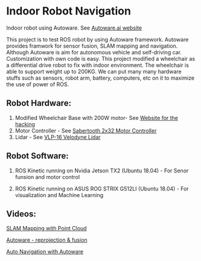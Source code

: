 Indoor Robot Navigation
================

Indoor robot using Autoware. See [Autoware.ai website](https://www.autoware.ai/)  

This project is to test ROS robot by using Autoware framework. Autoware provides framwork for sensor fusion, SLAM mapping and navigation. Although Autoware is aim for autonomous vehicle and self-driving car. Customization with own code is easy. This project modified a wheelchair as a differential drive robot to fix with indoor environment. The wheelchair is able to support weight up to 200KG. We can put many many hardware stuffs such as sensors, robot arm, battery, computers, etc on it to maximize the use of power of ROS.


## Robot Hardware: 
1. Modified Wheelchair Base with 200W motor- See [Website for the hacking](https://www.allaboutcircuits.com/projects/building-an-rc-robot-using-a-wheelchair-base/)
2. Motor Controller - See [Sabertooth 2x32 Motor Controller](https://www.dimensionengineering.com/products/sabertooth2x32)
3. Lidar - See [VLP-16 Velodyne Lidar](https://www.mapix.com/lidar-scanner-sensors/velodyne/velodyne-puck-vlp16/)


## Robot Software: 
1. ROS Kinetic running on Nvidia Jetson TX2 (Ubuntu 18.04) - For Senor funsion and motor control
 
2. ROS Kinetic running on ASUS ROG STRIX G512LI (Ubuntu 18.04) - For visualization and Machine Learning


## Videos: 

 [SLAM Mapping with Point Cloud](https://www.youtube.com/watch?v=OghPLvHJVbM)  

 [Autoware - reprojection & fusion](https://www.youtube.com/watch?v=9VLVO0OEkQY)  

 [Auto Navigation with Autoware](https://www.youtube.com/watch?v=G2NaF90nbe4)  
